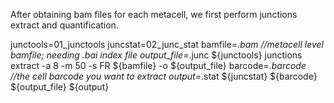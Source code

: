 After obtaining bam files for each metacell, we first perform junctions extract and quantification.

junctools=01_junctools
juncstat=02_junc_stat
bamfile=*.bam  //metacell level bamfile; needing .bai index file
output_file=*.junc
${junctools} junctions extract -a 8 -m 50 -s FR ${bamfile} -o ${output_file}
barcode=*.barcode //the cell barcode you want to extract
output=*.stat
${juncstat} ${barcode} ${output_file} ${output}
